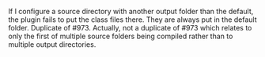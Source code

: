 If I configure a source directory with another output folder than the default, the plugin fails to put the class files there. They are always put in the default folder.
Duplicate of #973.
Actually, not a duplicate of #973 which relates to only the first of multiple source folders being compiled rather than to multiple output directories.
